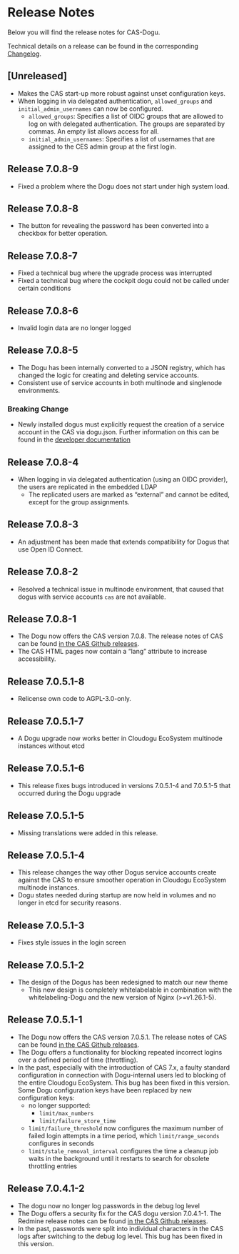 # Release Notes

Below you will find the release notes for CAS-Dogu.

Technical details on a release can be found in the corresponding [Changelog](https://docs.cloudogu.com/de/docs/dogus/cas/CHANGELOG/).

## [Unreleased]
- Makes the CAS start-up more robust against unset configuration keys.
- When logging in via delegated authentication, `allowed_groups` and `initial_admin_usernames` can now be configured.
  - `allowed_groups`: Specifies a list of OIDC groups that are allowed to log on with delegated authentication. The groups are separated by commas. An empty list allows access for all.
  - `initial_admin_usernames`: Specifies a list of usernames that are assigned to the CES admin group at the first login.

## Release 7.0.8-9
- Fixed a problem where the Dogu does not start under high system load.

## Release 7.0.8-8
- The button for revealing the password has been converted into a checkbox for better operation.

## Release 7.0.8-7
- Fixed a technical bug where the upgrade process was interrupted
- Fixed a technical bug where the cockpit dogu could not be called under certain conditions

## Release 7.0.8-6
- Invalid login data are no longer logged

## Release 7.0.8-5
- The Dogu has been internally converted to a JSON registry, which has changed the logic for creating and deleting service accounts.
- Consistent use of service accounts in both multinode and singlenode environments.

### Breaking Change
- Newly installed dogus must explicitly request the creation of a service account in the CAS via dogu.json. Further information on this can be found in the [developer documentation](https://github.com/cloudogu/dogu-development-docs/blob/main/docs/important/relevant_functionalities_en.md#authentifizierung)

## Release 7.0.8-4
- When logging in via delegated authentication (using an OIDC provider), the users are replicated in the embedded LDAP
    - The replicated users are marked as “external” and cannot be edited, except for the group assignments.

## Release 7.0.8-3
- An adjustment has been made that extends compatibility for Dogus that use Open ID Connect.

## Release 7.0.8-2
- Resolved a technical issue in multinode environment, that caused that dogus with service accounts `cas` are not available.

## Release 7.0.8-1
- The Dogu now offers the CAS version 7.0.8. The release notes of CAS can be found [in the CAS Github releases](https://github.com/apereo/cas/releases/tag/v7.0.8).
- The CAS HTML pages now contain a “lang” attribute to increase accessibility.

## Release 7.0.5.1-8
- Relicense own code to AGPL-3.0-only.

## Release 7.0.5.1-7
- A Dogu upgrade now works better in Cloudogu EcoSystem multinode instances without etcd

## Release 7.0.5.1-6
- This release fixes bugs introduced in versions 7.0.5.1-4 and 7.0.5.1-5 that occurred during the Dogu upgrade

## Release 7.0.5.1-5
- Missing translations were added in this release.

## Release 7.0.5.1-4
- This release changes the way other Dogus service accounts create against the CAS to ensure smoother operation in Cloudogu EcoSystem multinode instances.
- Dogu states needed during startup are now held in volumes and no longer in etcd for security reasons.

## Release 7.0.5.1-3
- Fixes style issues in the login screen

## Release 7.0.5.1-2

- The design of the Dogus has been redesigned to match our new theme
    - This new design is completely whitelabelable in combination with the whitelabeling-Dogu and the new version of Nginx (>=v1.26.1-5).
  
## Release 7.0.5.1-1

- The Dogu now offers the CAS version 7.0.5.1. The release notes of CAS can be found [in the CAS Github releases](https://github.com/apereo/cas/releases/tag/v7.0.5.1).
- The Dogu offers a functionality for blocking repeated incorrect logins over a defined period of time (throttling).
- In the past, especially with the introduction of CAS 7.x, a faulty standard configuration in connection with Dogu-internal users led to blocking of the entire Cloudogu EcoSystem. This bug has been fixed in this version. Some Dogu configuration keys have been replaced by new configuration keys:
   - no longer supported:
     - `limit/max_numbers`
     - `limit/failure_store_time`
   - `limit/failure_threshold` now configures the maximum number of failed login attempts in a time period, which `limit/range_seconds` configures in seconds
   - `limit/stale_removal_interval` configures the time a cleanup job waits in the background until it restarts to search for obsolete throttling entries

## Release 7.0.4.1-2

- The dogu now no longer log passwords in the debug log level
- The Dogu offers a security fix for the CAS dogu version 7.0.4.1-1. The Redmine release notes can be found [in the CAS Github releases](https://github.com/apereo/cas/releases/tag/v7.0.4.1).
- In the past, passwords were split into individual characters in the CAS logs after switching to the debug log level. This bug has been fixed in this version.

